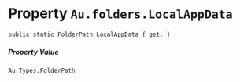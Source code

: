 # Property `Au.folders.LocalAppData`

```
public static FolderPath LocalAppData { get; }
```

##### Property Value

`Au.Types.FolderPath`